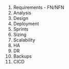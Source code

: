 
1. Requirements - FN/NFN
2. Analysis
3. Design
4. Deployment
5. Sprints
6. Sizing
6. Scalability 
7. HA
8. DR
9. Backups
10. CICD

